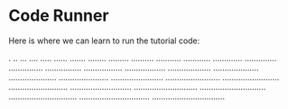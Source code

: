 # Code Runner #

Here is where we can learn to run the tutorial code:

.
..
...
....
.....
......
.......
........
.........
..........
...........
............
.............
..............
...............
................
.................
..................
...................
....................
.....................
......................
.......................
........................
.........................
..........................
...........................
............................
.............................
..............................
...............................
................................
